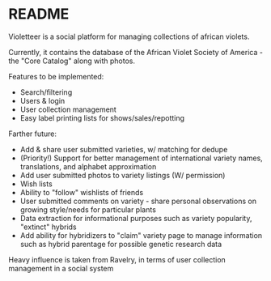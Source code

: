 # README

Violetteer is a social platform for managing collections of african violets.

Currently, it contains the database of the African Violet Society of America - the "Core Catalog" along with photos.

Features to be implemented:
* Search/filtering
* Users & login
* User collection management
* Easy label printing lists for shows/sales/repotting

Farther future:
* Add & share user submitted varieties, w/ matching for dedupe
* (Priority!) Support for better management of international variety names, translations, and alphabet approximation
* Add user submitted photos to variety listings (W/ permission)
* Wish lists
* Ability to "follow" wishlists of friends
* User submitted comments on variety - share personal observations on growing style/needs for particular plants
* Data extraction for informational purposes such as variety popularity, "extinct" hybrids
* Add ability for hybridizers to "claim" variety page to manage information such as hybrid parentage for possible genetic research data

Heavy influence is taken from Ravelry, in terms of user collection management in a social system




